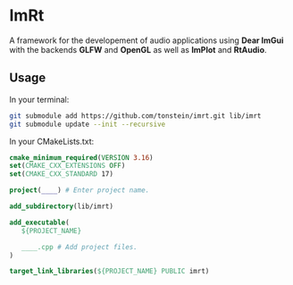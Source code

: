 # ImRt

A framework for the developement of audio applications using __Dear ImGui__ with the backends __GLFW__ and __OpenGL__ as well as __ImPlot__ and __RtAudio__.

## Usage

In your terminal:

```bash
git submodule add https://github.com/tonstein/imrt.git lib/imrt
git submodule update --init --recursive
```

In your CMakeLists.txt:

```cmake
cmake_minimum_required(VERSION 3.16)
set(CMAKE_CXX_EXTENSIONS OFF)
set(CMAKE_CXX_STANDARD 17)

project(____) # Enter project name.

add_subdirectory(lib/imrt)

add_executable(
   ${PROJECT_NAME}

   ____.cpp # Add project files.
)

target_link_libraries(${PROJECT_NAME} PUBLIC imrt)
```